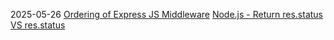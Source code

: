 


2025-05-26
[Ordering of Express JS Middleware](https://stackoverflow.com/questions/60331843/ordering-of-express-js-middleware/79638627#79638627
)
[Node.js - Return res.status VS res.status](https://stackoverflow.com/questions/52919585/node-js-return-res-status-vs-res-status/79638535#79638535)
